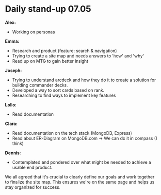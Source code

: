 # Daily stand-up 07.05


**Alex:**
- Working on personas

**Emma:**
- Research and product (feature: search & navigation)
- Trying to create a site map and needs answers to 'how' and 'why'
- Read up on MTG to gain better insight

**Joseph:**
- Trying to understand arcdeck and how they do it to create a solution for building commander decks.
- Developed a way to sort cards based on rank.
- Researching to find ways to implement key features

**Lollo:**
- Read documentation

**Clara:**
- Read documentation on the tech stack (MongoDB, Express)
- Read about ER-Diagram on MongoDB.com -> We can do it in compass (I think)

**Dennis:**
- Contemplated and pondered over what might be needed to achieve a usable end product.

We all agreed that it's crucial to clearly define our goals and work together to finalize the site map. This ensures we're on the same page and helps us stay organized for success. 